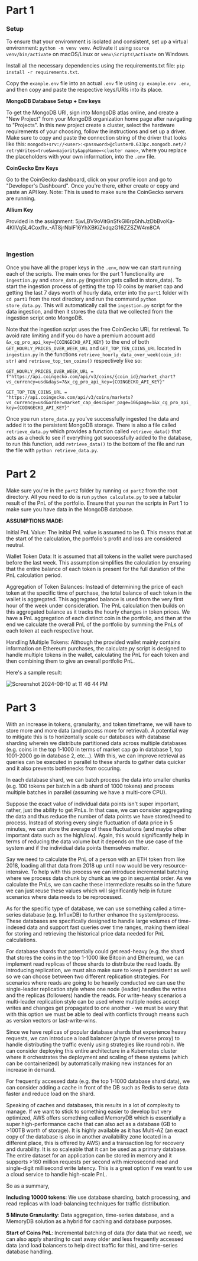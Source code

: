 # Part 1

### Setup
To ensure that your environment is isolated and consistent, set up a virtual environment:
`python -m venv venv`.
Activate it using `source venv/bin/activate` on macOS/Linux or `venv\Scripts\activate` on Windows. 

Install all the necessary dependencies using the requirements.txt file: `pip install -r requirements.txt`.

Copy the `example.env` file into an actual `.env` file using `cp example.env .env`, and then copy and paste the respective keys/URIs into its place.

**MongoDB Database Setup + Env keys**

To get the MongoDB URI, sign into MongoDB atlas online, and create a "New Project" from your MongoDB organization home page after navigating to "Projects". In this new project create a cluster, select the hardware requirements of your choosing, follow the instructions and set up a driver. Make sure to copy and paste the connection string of the driver that looks like this: `mongodb+srv://<user>:<password>@cluster0.633pc.mongodb.net/?retryWrites=true&w=majority&appName=<cluster name>`, where you replace the placeholders with your own information, into the `.env` file.

**CoinGecko Env Keys**

Go to the CoinGecko dashboard, click on your profile icon and go to "Developer's Dashboard". Once you're there, either create or copy and paste an API key.
Note: This is used to make sure the CoinGecko servers are running.

**Allium Key**

Provided in the assignment: 5jwLBV9oVitGnSfkGl6rp5hhJzDbBvoKa-4KllVq5L4CoxfIv_-AT8jrNblF16YhXBKiZkdqzG16ZZSZW4m8CA

<br/>

### Ingestion

Once you have all the proper keys in the `.env`, now we can start running each of the scripts. The main ones for the part 1 functionality are `ingestion.py` and `store_data.py` (ingestion gets called in store_data). To start the ingestion process of getting the top 10 coins by market cap and getting the last 7 days worth of hourly data, enter into the `part1` folder with `cd part1` from the root directory and run the command `python store_data.py`. This will automatically call the `ingestion.py` script for the data ingestion, and then it stores the data that we collected from the ingestion script onto MongoDB.

Note that the ingestion script uses the free CoinGecko URL for retrieval. To avoid rate limiting and if you do have a premium account add `&x_cg_pro_api_key={COINGECKO_API_KEY}` to the end of both `GET_HOURLY_PRICES_OVER_WEEK_URL` and `GET_TOP_TEN_COINS_URL` located in `ingestion.py` in the functions `retrieve_hourly_data_over_week(coin_id: str)` and `retrieve_top_ten_coins()` respectively like so:

`GET_HOURLY_PRICES_OVER_WEEK_URL = f"https://api.coingecko.com/api/v3/coins/{coin_id}/market_chart?vs_currency=usd&days=7&x_cg_pro_api_key={COINGECKO_API_KEY}"`

`GET_TOP_TEN_COINS_URL = "https://api.coingecko.com/api/v3/coins/markets?vs_currency=usd&order=market_cap_desc&per_page=10&page=1&x_cg_pro_api_key={COINGECKO_API_KEY}"`

Once you run `store_data.py` you've successfully ingested the data and added it to the persistent MongoDB storage. There is also a file called `retrieve_data.py` which provides a function called `retrieve_data()` that acts as a check to see if everything got successfully added to the database, to run this function, add `retrieve_data()` to the bottom of the file and run the file with `python retrieve_data.py`.

# Part 2

Make sure you're in the `part2` folder by running `cd part2` from the root directory. All you need to do is run `python calculate.py` to see a tabular result of the PnL of the portfolio. Ensure that you run the scripts in Part 1 to make sure you have data in the MongoDB database.

**ASSUMPTIONS MADE:**

Initial PnL Value: The initial PnL value is assumed to be 0. This means that at the start of the calculation, the portfolio's profit and loss are considered neutral.

Wallet Token Data: It is assumed that all tokens in the wallet were purchased before the last week. This assumption simplifies the calculation by ensuring that the entire balance of each token is present for the full duration of the PnL calculation period.

Aggregation of Token Balances: Instead of determining the price of each token at the specific time of purchase, the total balance of each token in the wallet is aggregated. This aggregated balance is used from the very first hour of the week under consideration. The PnL calculation then builds on this aggregated balance as it tracks the hourly changes in token prices. We have a PnL aggregation of each distinct coin in the portfolio, and then at the end we calculate the overall PnL of the portfolio by summing the PnLs of each token at each respective hour.

Handling Multiple Tokens: Although the provided wallet mainly contains information on Ethereum purchases, the calculate.py script is designed to handle multiple tokens in the wallet, calculating the PnL for each token and then combining them to give an overall portfolio PnL.

Here's a sample result:

![Screenshot 2024-08-10 at 11 46 44 PM](https://github.com/user-attachments/assets/511d02ff-61d9-49cd-9e08-b8a389ebb2ee)


# Part 3

With an increase in tokens, granularity, and token timeframe, we will have to store more and more data (and process more for retrieval). A potential way to mitigate this is to horizontally scale our databases with database sharding wherein we distribute partitioned data across multiple databases (e.g. coins in the top 1-1000 in terms of market cap go in database 1, top 1001-2000 go in database 2, etc...). With this, we can improve retrieval as queries can be executed in parallel to these shards to gather data quicker and it also prevents bottlenecks from occuring.

In each database shard, we can batch process the data into smaller chunks (e.g. 100 tokens per batch in a db shard of 1000 tokens) and process multiple batches in parallel (assuming we have a multi-core CPU).

Suppose the exact value of individual data points isn't super important, rather, just the ability to get PnLs. In that case, we can consider aggregating the data and thus reduce the number of data points we have stored/need to process. Instead of storing every single fluctuation of data price in 5 minutes, we can store the average of these fluctuations (and maybe other important data such as the high/low). Again, this would significantly help in terms of reducing the data volume but it depends on the use case of the system and if the individual data points themselves matter.

Say we need to calculate the PnL of a person with an ETH token from like 2018, loading all that data from 2018 up until now would be very resource-intensive. To help with this process we can introduce incremental batching where we process data chunk by chunk as we go in sequential order. As we calculate the PnLs, we can cache these intermediate results so in the future we can just reuse these values which will significantly help in future scenarios where data needs to be reprocessed. 

As for the specific type of database, we can use something called a time-series database (e.g. InfluxDB) to further enhance the system/process. These databases are specifically designed to handle large volumes of time-indexed data and support fast queries over time ranges, making them ideal for storing and retrieving the historical price data needed for PnL calculations.

For database shards that potentially could get read-heavy (e.g. the shard that stores the coins in the top 1-1000 like Bitcoin and Ethereum), we can implement read replicas of those shards to distribute the read loads. By introducing replication, we must also make sure to keep it persistent as well so we can choose between two different replication strategies. For scenarios where reads are going to be heavily conducted we can use the single-leader replication style where one node (leader) handles the writes and the replicas (followers) handle the reads. For write-heavy scenarios a multi-leader replication style can be used where multiple nodes accept writes and changes get propagated to one another - we must be wary that with this option we must be able to deal with conflicts through means such as version vectors or last-write-wins.

Since we have replicas of popular database shards that experience heavy requests, we can introduce a load balancer (a type of reverse proxy) to handle distributing the traffic evenly using strategies like round robin. We can consider deploying this entire architecture in a Kubernetes cluster where it orchestrates the deployment and scaling of these systems (which can be containerized) by automatically making new instances for an increase in demand.

For frequently accessed data (e.g. the top 1-1000 database shard data), we can consider adding a cache in front of the DB such as Redis to serve data faster and reduce load on the shard.

Speaking of caches and databases, this results in a lot of complexity to manage. If we want to stick to something easier to develop but very optimized, AWS offers something called MemoryDB which is essentially a super high-performance cache that can also act as a database (GB to >100TB worth of storage). It is highly available as it has Multi-AZ (an exact copy of the database is also in another availability zone located in a different place, this is offered by AWS) and a transaction log for recovery and durability. It is so scaleable that it can be used as a primary database.
The entire dataset for an application can be stored in memory and it supports >160 million requests per second with microsecond read and single-digit millisecond write latency. This is a great option if we want to use a cloud service to handle high-scale PnL.


So as a summary,

**Including 10000 tokens**: We use database sharding, batch processing, and read replicas with load-balancing techniques for traffic distribution.

**5 Minute Granularity**: Data aggregation, time-series database, and a MemoryDB solution as a hybrid for caching and database purposes.

**Start of Coins PnL**: Incremental batching of data (for data that we need), we can also apply sharding to cast away older and less frequently accessed data (and load balancers to help direct traffic for this), and time-series database handling.
